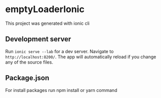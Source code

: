 # emptyLoaderIonic

This project was generated with ionic cli

## Development server

Run `ionic serve --lab` for a dev server. Navigate to `http://localhost:8200/`. The app will automatically reload if you change any of the source files.

## Package.json

For install packages run npm install or yarn command